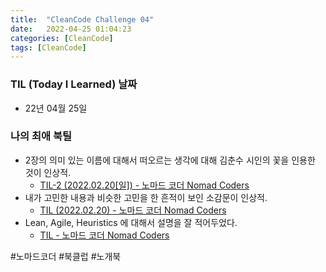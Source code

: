 ```yaml
---
title:  "CleanCode Challenge 04"
date:   2022-04-25 01:04:23
categories: [CleanCode]
tags: [CleanCode]
---
```

### TIL (Today I Learned)  날짜

- 22년 04월 25일

### 나의 최애 북틸

- 2장의 의미 있는 이름에 대해서 떠오르는 생각에 대해 김춘수 시인의 꽃을 인용한 것이 인상적.
  - [TIL-2 (2022.02.20[일]) - 노마드 코더 Nomad Coders](https://nomadcoders.co/community/thread/2394)
- 내가 고민한 내용과 비슷한 고민을 한 흔적이 보인 소감문이 인상적.
  - [TIL (2022.02.20) - 노마드 코더 Nomad Coders](https://nomadcoders.co/community/thread/2253)
- Lean, Agile, Heuristics 에 대해서 설명을 잘 적어두었다.
  - [TIL - 노마드 코더 Nomad Coders](https://nomadcoders.co/community/thread/1883)

#노마드코더 #북클럽 #노개북